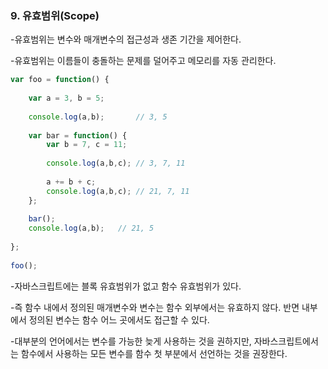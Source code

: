 ### 9. 유효범위(Scope)

-유효범위는 변수와 매개변수의 접근성과 생존 기간을 제어한다.

-유효범위는 이름들이 충돌하는 문제를 덜어주고 메모리를 자동 관리한다.

```javascript 1.8
var foo = function() {
   
    var a = 3, b = 5;
       
    console.log(a,b);       // 3, 5
    
    var bar = function() {
        var b = 7, c = 11;
    
        console.log(a,b,c); // 3, 7, 11
    
        a += b + c;
        console.log(a,b,c); // 21, 7, 11
    };
    
    bar();
    console.log(a,b);   // 21, 5
    
};
    
foo();
```

-자바스크립트에는 블록 유효범위가 없고 함수 유효범위가 있다.

-즉 함수 내에서 정의된 매개변수와 변수는 함수 외부에서는 유효하지 않다. 반면 내부에서 정의된 변수는 함수 어느 곳에서도 접근할 수 있다.

-대부분의 언어에서는 변수를 가능한 늦게 사용하는 것을 권하지만, 자바스크립트에서는 함수에서 사용하는 모든 변수를 함수 첫 부분에서 선언하는 것을 권장한다.

